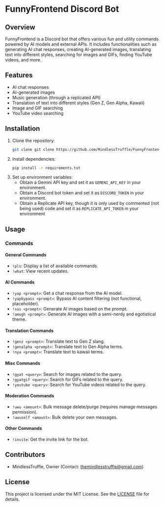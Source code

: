 # FunnyFrontend Discord Bot

## Overview
FunnyFrontend is a Discord bot that offers various fun and utility commands powered by AI models and external APIs. It includes functionalities such as generating AI chat responses, creating AI-generated images, translating text into different styles, searching for images and GIFs, finding YouTube videos, and more.

## Features
- AI chat responses
- AI-generated images
- Music generation (through a replicated API)
- Translation of text into different styles (Gen Z, Gen Alpha, Kawaii)
- Image and GIF searching
- YouTube video searching

## Installation
1. Clone the repository:
    ```bash
    git clone git clone https://github.com/MindlessTruffle/FunnyFrontend-Discord-Bot-.git
    ```
2. Install dependencies:
    ```bash
    pip install -r requirements.txt
    ```
3. Set up environment variables:
    - Obtain a Gemini API key and set it as `GEMENI_API_KEY` in your environment.
    - Obtain a Discord bot token and set it as `DISCORD_TOKEN` in your environment.
    - Obtain a Replicate API key, though it is only used by commented (not being used) code and set it as `REPLICATE_API_TOKEN` in your environment

## Usage
### Commands
#### General Commands
- `!pls`: Display a list of available commands.
- `!what`: View recent updates.

#### AI Commands
- `!yap <prompt>`: Get a chat response from the AI model.
- `!yapbypass <prompt>`: Bypass AI content filtering (not functional, placeholder).
- `!sus <prompt>`: Generate AI images based on the prompt.
- `!amogh <prompt>`: Generate AI images with a semi-nerdy and egotistical theme.

#### Translation Commands
- `!genz <prompt>`: Translate text to Gen Z slang.
- `!genalpha <prompt>`: Translate text to Gen Alpha terms.
- `!nya <prompt>`: Translate text to kawaii terms.

#### Misc Commands
- `!gyat <query>`: Search for images related to the query.
- `!gyatgif <query>`: Search for GIFs related to the query.
- `!youtube <query>`: Search for YouTube videos related to the query.

#### Moderation Commands
- `!uwu <amount>`: Bulk message delete/purge (requires manage messages permission).
- `!uwuself <amount>`: Bulk delete your own messages.

#### Other Commands
- `!invite`: Get the invite link for the bot.

## Contributors
- MindlessTruffle, Owner (Contact: themindlesstruffle@gmail.com)

## License
This project is licensed under the MIT License. See the [LICENSE](LICENSE) file for details.
